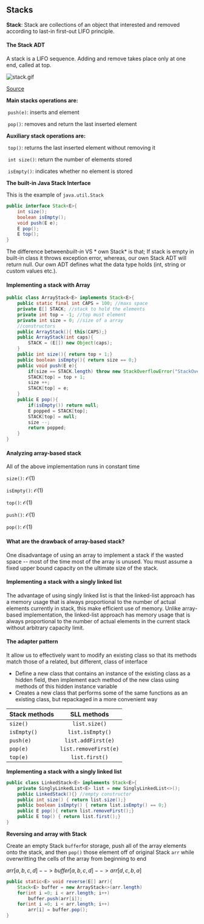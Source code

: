 ## Stacks 

**Stack**:  Stack are collections of an object that interested and removed according to last-in first-out LIFO principle.

#### The Stack ADT 

A stack is a LIFO sequence. Adding and remove takes place only at one end, called at top. 

![stack.gif](https://i.stack.imgur.com/fUtR1.png)

[Source](https://stackoverflow.com/questions/10974922/what-is-the-basic-difference-between-stack-and-queue)

**Main stacks operations are:**

​	`push(e)`: inserts and element 

​	`pop()`: removes and return the last inserted element

**Auxiliary stack operations are:**

​	`top()`: returns the last inserted element without removing it

​	`int size()`: return the number of elements stored

​	`isEmpty()`: indicates whether no element is stored

**The built-in Java Stack Interface**

This is the example of `java.util.Stack` 
```java
public interface Stack<E>{
    int size();
    boolean isEmpty();
    void push(E e);
    E pop();
    E top();
}
```
The difference between*built-in*  VS * own Stack* is that; If stack is empty in built-in class it  throws exception error, whereas, our own Stack ADT will return null. Our own ADT defines what the data type holds (int, string or custom values etc.). 

#### Implementing a stack with Array 

```java
public class ArrayStack<E> implements Stack<E>{
    public static final int CAPS = 100; //maxs space 
    private E[] STACK; //stack to hold the elements
    private int top = -1; //top must element 
    private int size = 0; //size of a array
	//constructors
    public ArrayStack(){ this(CAPS);}
    public ArrayStack(int caps){
        STACK = (E[]) new Object(caps);
    }
    public int size(){ return top + 1;}
    public boolean isEmpty(){ return size == 0;}
    public void push(E e){
        if(size == STACK.length) throw new StackOverflowError("StackOverflowError");
        STACK[top] = top + 1;
        size ++;
        STACK[top] = e;
    }
    public E pop(){
    	if(isEmpty()) return null;
    	E popped = STACK[top];
    	STACK[top] = null;
    	size --;
    	return popped; 
    }
}
```

#### Analyzing array-based stack 

All of the above implementation runs in constant time 

`size()`: $\mathcal{O}(1)$

`isEmpty()`: $\mathcal{O}(1)$

`top()`: $\mathcal{O}(1)$

`push()`: $\mathcal{O}(1)$

`pop()`: $\mathcal{O}(1)$

#### What are the drawback of array-based stack?

One disadvantage of using an array to implement a stack if the wasted space -- most of the time most of the array is unused. You must assume a fixed upper bound capacity on the ultimate size of the stack. 

#### Implementing a stack with a singly linked list

The advantage of using singly linked list is that the linked-list approach has a memory usage that is always proportional to the number of actual elements currently in stack, this make efficient use of memory. Unlike array-based implementation, the linked-list approach has memory usage that is always proportional to the number of actual elements in the current stack without arbitrary capacity limit. 

#### The adapter pattern 

It allow us to effectively want to modify an existing class so that its methods match those of a related, but different, class of interface

-  Define a new class that contains an instance of the existing class as a hidden field, then implement each method of the new class using methods of this hidden instance variable
- Creates a new class that performs some of the same functions as an existing class, but repackaged in a more convenient way


| Stack methods        | SLL methods           |
| ------------- |:-------------:|
| `size()`      | `list.size()` |
| `isEmpty()`      | `list.isEmpty()`      |
| `push(e)` | `list.addFirst(e)`      |
|  `pop(e)`	  | `list.removeFirst(e)`				|
|  `top(e)`			|  `list.first()`			|

**Implementing a stack with a singly linked list**

```java
public class LinkedStack<E> implements Stack<E>{
    private SinglyLinkedList<E> list = new SinglyLinkedList<>();
    public LinkedStack(){} //empty constructor 
	public int size() { return list.size();} 
	public boolean isEmpty() { return list.isEmpty() == 0;}
	public E pop(){ return list.removeFirst();}
	public E top() { return list.first();}
}
```

**Reversing and array with Stack**

Create an empty Stack `buffer`for storage, push all of the array elements onto the stack, and then `pop()` those element off of original Stack `arr` while overwritting the cells of the array from beginning to end 

$arr[ a ,  b ,  c,  d] --> buffer[ a ,  b ,  c , d] --> arr[ d ,  c ,  b , a]$

```java
public static<E> void reverse(E[] arr){
    Stack<E> buffer = new ArrayStack<>(arr.length) 
    for(int i =0; i < arr.length; i++)
    	buffer.push(arr[i]);
    for(int i =0; i < arr.length; i++)
    	arr[i] = buffer.pop();
}
```



